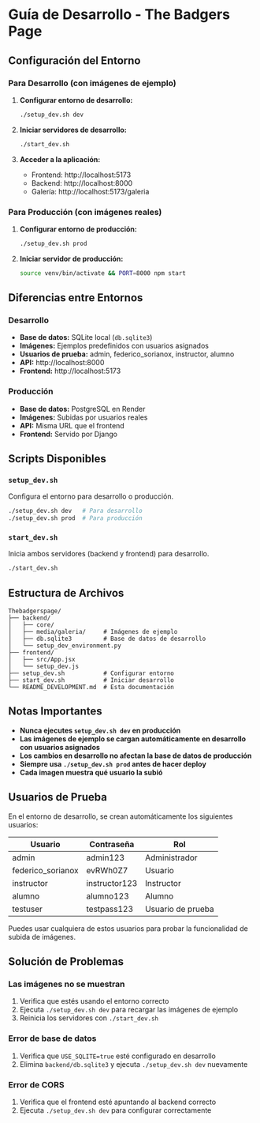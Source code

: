 # Guía de Desarrollo - The Badgers Page

## Configuración del Entorno

### Para Desarrollo (con imágenes de ejemplo)

1. **Configurar entorno de desarrollo:**
   ```bash
   ./setup_dev.sh dev
   ```

2. **Iniciar servidores de desarrollo:**
   ```bash
   ./start_dev.sh
   ```

3. **Acceder a la aplicación:**
   - Frontend: http://localhost:5173
   - Backend: http://localhost:8000
   - Galería: http://localhost:5173/galeria

### Para Producción (con imágenes reales)

1. **Configurar entorno de producción:**
   ```bash
   ./setup_dev.sh prod
   ```

2. **Iniciar servidor de producción:**
   ```bash
   source venv/bin/activate && PORT=8000 npm start
   ```

## Diferencias entre Entornos

### Desarrollo
- **Base de datos:** SQLite local (`db.sqlite3`)
- **Imágenes:** Ejemplos predefinidos con usuarios asignados
- **Usuarios de prueba:** admin, federico_sorianox, instructor, alumno
- **API:** http://localhost:8000
- **Frontend:** http://localhost:5173

### Producción
- **Base de datos:** PostgreSQL en Render
- **Imágenes:** Subidas por usuarios reales
- **API:** Misma URL que el frontend
- **Frontend:** Servido por Django

## Scripts Disponibles

### `setup_dev.sh`
Configura el entorno para desarrollo o producción.

```bash
./setup_dev.sh dev   # Para desarrollo
./setup_dev.sh prod  # Para producción
```

### `start_dev.sh`
Inicia ambos servidores (backend y frontend) para desarrollo.

```bash
./start_dev.sh
```

## Estructura de Archivos

```
Thebadgerspage/
├── backend/
│   ├── core/
│   ├── media/galeria/     # Imágenes de ejemplo
│   ├── db.sqlite3         # Base de datos de desarrollo
│   └── setup_dev_environment.py
├── frontend/
│   ├── src/App.jsx
│   └── setup_dev.js
├── setup_dev.sh           # Configurar entorno
├── start_dev.sh           # Iniciar desarrollo
└── README_DEVELOPMENT.md  # Esta documentación
```

## Notas Importantes

- **Nunca ejecutes `setup_dev.sh dev` en producción**
- **Las imágenes de ejemplo se cargan automáticamente en desarrollo con usuarios asignados**
- **Los cambios en desarrollo no afectan la base de datos de producción**
- **Siempre usa `./setup_dev.sh prod` antes de hacer deploy**
- **Cada imagen muestra qué usuario la subió**

## Usuarios de Prueba

En el entorno de desarrollo, se crean automáticamente los siguientes usuarios:

| Usuario | Contraseña | Rol |
|---------|------------|-----|
| admin | admin123 | Administrador |
| federico_sorianox | evRWh0Z7 | Usuario |
| instructor | instructor123 | Instructor |
| alumno | alumno123 | Alumno |
| testuser | testpass123 | Usuario de prueba |

Puedes usar cualquiera de estos usuarios para probar la funcionalidad de subida de imágenes.

## Solución de Problemas

### Las imágenes no se muestran
1. Verifica que estés usando el entorno correcto
2. Ejecuta `./setup_dev.sh dev` para recargar las imágenes de ejemplo
3. Reinicia los servidores con `./start_dev.sh`

### Error de base de datos
1. Verifica que `USE_SQLITE=true` esté configurado en desarrollo
2. Elimina `backend/db.sqlite3` y ejecuta `./setup_dev.sh dev` nuevamente

### Error de CORS
1. Verifica que el frontend esté apuntando al backend correcto
2. Ejecuta `./setup_dev.sh dev` para configurar correctamente 